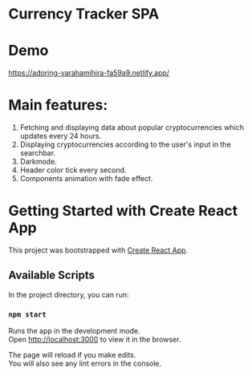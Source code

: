 # Currency Tracker SPA

# Demo

https://adoring-varahamihira-fa59a9.netlify.app/

# Main features:

1. Fetching and displaying data about popular cryptocurrencies which updates every 24 hours.
2. Displaying cryptocurrencies according to the user's input in the searchbar.
3. Darkmode.
4. Header color tick every second.
5. Components animation with fade effect.


# Getting Started with Create React App

This project was bootstrapped with [Create React App](https://github.com/facebook/create-react-app).

## Available Scripts

In the project directory, you can run:

### `npm start`

Runs the app in the development mode.\
Open [http://localhost:3000](http://localhost:3000) to view it in the browser.

The page will reload if you make edits.\
You will also see any lint errors in the console.

